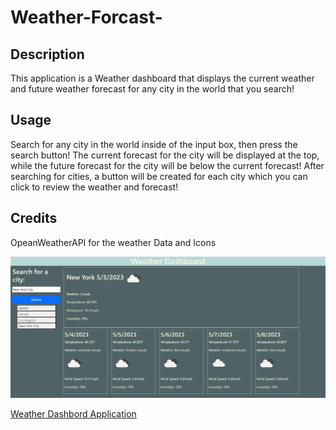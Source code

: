 # Weather-Forcast-

## Description

This application is a Weather dashboard that displays the current weather and future weather forecast for any city in the world that you search!

## Usage

Search for any city in the world inside of the input box, then press the search button! The current forecast for the city will be displayed at the top, while the future forecast for the city will be below the current forecast! After searching for cities, a  button will be created for each city which you can click to review the weather and forecast!

## Credits

OpeanWeatherAPI for the weather Data and Icons

![Weather Forecast](assets/Screenshot%20(122).png)

[Weather Dashbord Application](https://dksolomon.github.io/Weather-Forcast/)